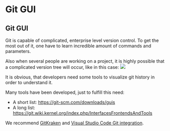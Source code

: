 # Git GUI

## Git GUI

Git is capable of complicated, enterprise level version control. To get the most out of it, one have to learn incredible amount of commands and parameters. 

Also when several people are working on a project, it is highly possible that a complicated version tree will occur, like in this case: ![](https://eregon.me/tmp/gitk.png)

It is obvious, that developers need some tools to visualize git history in order to understand it.

Many tools have been developed, just to fulfill this need:

  * A short list: [https://git-scm.com/downloads/guis ](https://git-scm.com/downloads/guis)
  * A long list: <https://git.wiki.kernel.org/index.php/InterfacesFrontendsAndTools>



We recommend [GitKraken](https://www.gitkraken.com/) and [Visual Studio Code Git integration](https://code.visualstudio.com/docs/editor/versioncontrol "Visual Studio Code Git integration").
